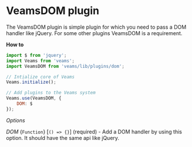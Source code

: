 # VeamsDOM plugin

The VeamsDOM plugin is simple plugin for which you need to pass a DOM handler like jQuery. For some other plugins VeamsDOM is a requirement.

__How to__

```js
import $ from 'jquery';
import Veams from 'veams';
import VeamsDOM from 'veams/lib/plugins/dom';

// Intialize core of Veams
Veams.initialize();

// Add plugins to the Veams system
Veams.use(VeamsDOM, {
    DOM: $
});
```
_Options_

_DOM_ {`Function`} [`() => {}`] (required) - Add a DOM handler by using this option. It should have the same api like jQuery.
